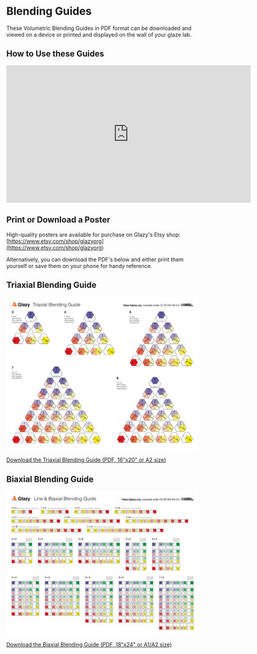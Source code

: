 # Blending Guides

These Volumetric Blending Guides in PDF format can be downloaded and viewed on a device or printed and displayed on the wall of your glaze lab.

## How to Use these Guides

<iframe width="640" height="360" src="https://www.youtube.com/embed/Y_hxultE-cQ" frameborder="0" allow="accelerometer; autoplay; encrypted-media; gyroscope; picture-in-picture" allowfullscreen></iframe>

## Print or Download a Poster

High-quality posters are available for purchase on Glazy's Etsy shop: [https://www.etsy.com/shop/glazyorg](https://www.etsy.com/shop/glazyorg)

Alternatively, you can download the PDF's below and either print them yourself or save them on your phone for handy reference.

## Triaxial Blending Guide

<a href="/downloads/blending-guides/TriaxialBlendAmounts30ml_v2_COLOR_16x20_final_2020.pdf"><img src="./img/TriaxialBlendAmounts30ml_v2_COLOR_16x20_final.jpg" title="Triaxial Blending Guide"></a>

[Download the Triaxial Blending Guide (PDF, 16"x20" or A2 size)](/downloads/blending-guides/TriaxialBlendAmounts30ml_v2_COLOR_16x20_final_2020.pdf)

## Biaxial Blending Guide

<a href="/downloads/blending-guides/BiaxialBlendAmounts30ml_v2_COLOR_Percent_18x24_2020.pdf"><img src="./img/BiaxialBlendAmounts30ml_v2_COLOR_Percent_18x24_2020.jpg" title="Biaxial Blending Guide"></a>

[Download the Biaxial Blending Guide (PDF, 18"x24" or A1/A2 size)](/downloads/blending-guides/BiaxialBlendAmounts30ml_v2_COLOR_Percent_18x24_2020.pdf)
